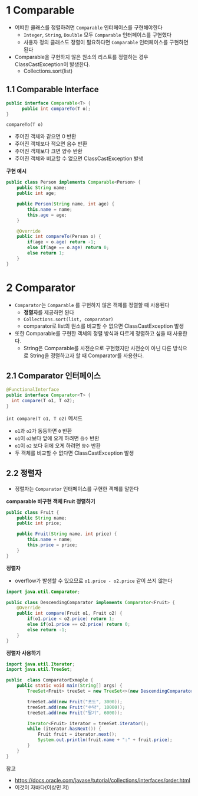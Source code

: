 # 1 Comparable

* 어떠한 클래스를 정렬하려면 `Comparable` 인터페이스를 구현해야한다
  * `Integer`, `String`, `Doulble` 모두 `Comparable` 인터페이스를 구현했다
  * 사용자 정의 클래스도 정렬이 필요하다면 `Comparable` 인터페이스를 구현하면 된다
* Comparable을 구현하지 않은 원소의 리스트를 정렬하는 경우 ClassCastException이 발생한다.
  * Collections.sort(list)




## 1.1 Comparable Interface

```java
public interface Comparable<T> {
      public int compareTo(T o);
}
```

`compareTo(T o)`

* 주어진 객체와 같으면 0 반환
* 주어진 객체보다 적으면 음수 반환
* 주어진 객체보다 크면 양수 반환
* 주어진 객체와 비교할 수 없으면 ClassCastException 발생



**구현 예시**

```java
public class Person implements Comparable<Person> {
    public String name;
    public int age;

    public Person(String name, int age) {
        this.name = name;
        this.age = age;
    }

    @Override
    public int compareTo(Person o) {
        if(age < o.age) return -1;
        else if(age == o.age) return 0;
        else return 1;
    }
}
```



# 2 Comparator

* `Comparator`는 `Comparable` 를 구현하지 않은 객체를 정렬할 때 사용된다
  * **정렬자**를 제공하면 된다
  * `Collections.sort(list, comparator)`
  * comparator로 list의 원소를 비교할 수 없으면 ClassCastException 발생
* 또한 Comparable를 구현한 객체의 정렬 방식과 다르게 정렬하고 싶을 때 사용한다.
  * String은 Comparable를 사전순으로 구현했지만 사전순이 아닌 다른 방식으로 String을 정렬하고자 할 때 Comparator를 사용한다.




## 2.1 Comparator 인터페이스

```java
@FunctionalInterface
public interface Comparator<T> {
  int compare(T o1, T o2);
}
```

  `int compare(T o1, T o2)` 메서드

* `o1`과 `o2`가 동등하면 `0` 반환
* `o1`이 `o2`보다 앞에 오게 하려면 `음수` 반환
* `o1`이 `o2` 보다 뒤에 오게 하려면 `양수` 반환
* 두 객체를 비교할 수 없다면 ClassCastException 발생



## 2.2 정렬자

* 정렬자는 `Comparator` 인터페이스를 구현한 객체를 말한다



**comparable 비구현 객체 Fruit 정렬하기**

```java
public class Fruit {
    public String name;
    public int price;

    public Fruit(String name, int price) {
        this.name = name;
        this.price = price;
    }
}
```



**정렬자**

* overflow가 발생할 수 있으므로 `o1.price - o2.price` 같이 쓰지 않는다

```java
import java.util.Comparator;

public class DescendingComparator implements Comparator<Fruit> {
    @Override
    public int compare(Fruit o1, Fruit o2) {
        if(o1.price < o2.price) return 1;
        else if(o1.price == o2.price) return 0;
        else return -1;
    }
}
```



**정렬자 사용하기**

```java
import java.util.Iterator;
import java.util.TreeSet;

public  class ComparatorExmaple {
    public static void main(String[] args) {
        TreeSet<Fruit> treeSet = new TreeSet<>(new DescendingComparator());

        treeSet.add(new Fruit("포도", 3000));
        treeSet.add(new Fruit("수박", 10000));
        treeSet.add(new Fruit("딸기", 6000));

        Iterator<Fruit> iterator = treeSet.iterator();
        while (iterator.hasNext()) {
            Fruit fruit = iterator.next();
            System.out.println(fruit.name + ":" + fruit.price);
        }
    }
}
```



참고

* https://docs.oracle.com/javase/tutorial/collections/interfaces/order.html
* 이것이 자바다(이상민 저)
